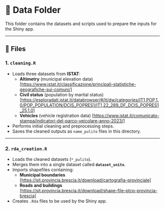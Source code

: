 # 📂 Data Folder

This folder contains the datasets and scripts used to prepare the inputs for the Shiny app.

---

## 📜 Files

### 1. `cleaning.R`
- Loads three datasets from **ISTAT**:  
  - **Altimetry** (municipal elevation data)  [https://www.istat.it/classificazione/principali-statistiche-geografiche-sui-comuni/]
  - **Civil status** (population by marital status)  [https://esploradati.istat.it/databrowser/#/it/dw/categories/IT1,POP,1.0/POP_POPULATION/DCIS_POPRES1/IT1,22_289_DF_DCIS_POPRES1_25,1.0]
  - **Vehicles** (vehicle registration data)  [https://www.istat.it/comunicato-stampa/indicatori-del-parco-veicolare-anno-2023/]
- Performs initial cleaning and preprocessing steps.  
- Saves the cleaned outputs as `name_pulito` files in this directory.  

---

### 2. `rda_creation.R`
- Loads the cleaned datasets (`*_pulito`).  
- Merges them into a single dataset called **`dataset_unito`**.  
- Imports shapefiles containing:  
  - **Municipal boundaries** [https://sit.provincia.brescia.it/download/cartografia-provinciale]
  - **Roads and buildings**  [https://sit.provincia.brescia.it/download/shape-file-ptcp-provincia-brescia]
- Creates `.Rda` files to be used by the Shiny app.  
